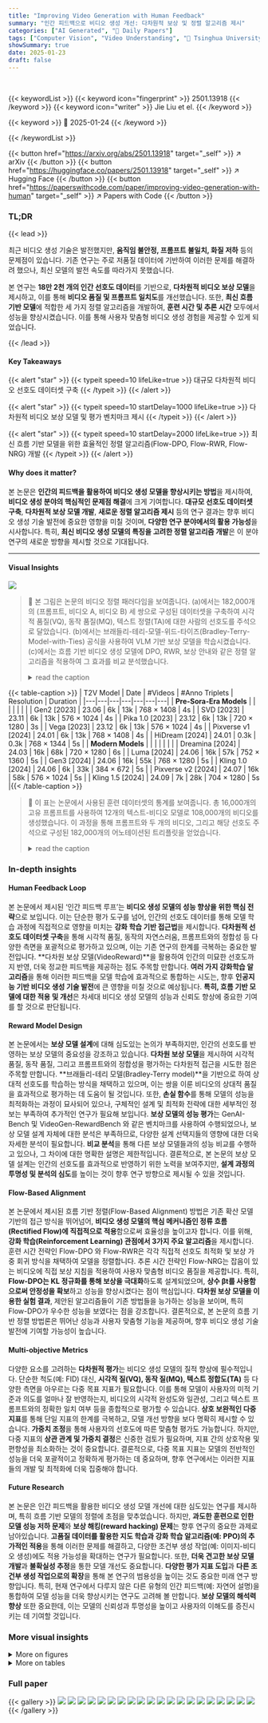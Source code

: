 ```yaml
---
title: "Improving Video Generation with Human Feedback"
summary: "인간 피드백으로 비디오 생성 개선: 다차원적 보상 및 정렬 알고리즘 제시"
categories: ["AI Generated", "🤗 Daily Papers"]
tags: ["Computer Vision", "Video Understanding", "🏢 Tsinghua University",]
showSummary: true
date: 2025-01-23
draft: false
---
```


<br>

{{< keywordList >}}
{{< keyword icon="fingerprint" >}} 2501.13918 {{< /keyword >}}
{{< keyword icon="writer" >}} Jie Liu et el. {{< /keyword >}}
 
{{< keyword >}} 🤗 2025-01-24 {{< /keyword >}}
 
{{< /keywordList >}}

{{< button href="https://arxiv.org/abs/2501.13918" target="_self" >}}
↗ arXiv
{{< /button >}}
{{< button href="https://huggingface.co/papers/2501.13918" target="_self" >}}
↗ Hugging Face
{{< /button >}}
{{< button href="https://paperswithcode.com/paper/improving-video-generation-with-human" target="_self" >}}
↗ Papers with Code
{{< /button >}}




### TL;DR


{{< lead >}}

최근 비디오 생성 기술은 발전했지만, **움직임 불안정, 프롬프트 불일치, 화질 저하** 등의 문제점이 있습니다. 기존 연구는 주로 저품질 데이터에 기반하여 이러한 문제를 해결하려 했으나, 최신 모델의 발전 속도를 따라가지 못했습니다. 

본 연구는 **18만 2천 개의 인간 선호도 데이터**를 기반으로, **다차원적 비디오 보상 모델**을 제시하고, 이를 통해 **비디오 품질 및 프롬프트 일치도**를 개선했습니다. 또한, **최신 흐름 기반 모델**에 적합한 세 가지 정렬 알고리즘을 개발하여, **훈련 시간 및 추론 시간** 모두에서 성능을 향상시켰습니다. 이를 통해 사용자 맞춤형 비디오 생성 경험을 제공할 수 있게 되었습니다.

{{< /lead >}}


#### Key Takeaways

{{< alert "star" >}}
{{< typeit speed=10 lifeLike=true >}} 대규모 다차원적 비디오 선호도 데이터셋 구축 {{< /typeit >}}
{{< /alert >}}

{{< alert "star" >}}
{{< typeit speed=10 startDelay=1000 lifeLike=true >}} 다차원적 비디오 보상 모델 및 평가 벤치마크 제시 {{< /typeit >}}
{{< /alert >}}

{{< alert "star" >}}
{{< typeit speed=10 startDelay=2000 lifeLike=true >}} 최신 흐름 기반 모델을 위한 효율적인 정렬 알고리즘(Flow-DPO, Flow-RWR, Flow-NRG) 개발 {{< /typeit >}}
{{< /alert >}}

#### Why does it matter?
본 논문은 **인간의 피드백을 활용하여 비디오 생성 모델을 향상시키는 방법**을 제시하여, **비디오 생성 분야의 핵심적인 문제점 해결**에 크게 기여합니다.  **대규모 선호도 데이터셋 구축**, **다차원적 보상 모델 개발**, **새로운 정렬 알고리즘 제시** 등의 연구 결과는 향후 비디오 생성 기술 발전에 중요한 영향을 미칠 것이며, **다양한 연구 분야에서의 활용 가능성**을 시사합니다.  특히, **최신 비디오 생성 모델의 특징을 고려한 정렬 알고리즘 개발**은 이 분야 연구의 새로운 방향을 제시할 것으로 기대됩니다.

------
#### Visual Insights



![](https://arxiv.org/html/2501.13918/x1.png)

> 🔼 본 그림은 논문의 비디오 정렬 패러다임을 보여줍니다. (a)에서는 182,000개의 (프롬프트, 비디오 A, 비디오 B) 세 쌍으로 구성된 데이터셋을 구축하여 시각적 품질(VQ), 동작 품질(MQ), 텍스트 정렬(TA)에 대한 사람의 선호도를 주석으로 달았습니다. (b)에서는 브래들리-테리-모델-위드-타이즈(Bradley-Terry-Model-with-Ties) 공식을 사용하여 VLM 기반 보상 모델을 학습시켰습니다. (c)에서는 흐름 기반 비디오 생성 모델에 DPO, RWR, 보상 안내와 같은 정렬 알고리즘을 적용하여 그 효과를 비교 분석했습니다.
> <details>
> <summary>read the caption</summary>
> Figure 1: Overview of Our Video Alignment Paradigm. (a) Human Preference Annotation (Sec. 3.1). We construct a dataset of 182k (prompt, video A, video B) triplets, collecting preference annotations on Visual Quality (VQ), Motion Quality (MQ), and Text Alignment (TA) from human evaluators. (b) Reward Mode Training (Sec. 3.2). We train a VLM-based reward model using the Bradley-Terry-Model-with-Ties formulation. (c) Video Alignment (Sec. 4). We adapt alignment techniques — DPO, RWR, and reward guidance — to flow-based video generation models and provide a comprehensive comparison of their effectiveness.
> </details>





{{< table-caption >}}
| T2V Model | Date | #Videos | #Anno Triplets | Resolution | Duration |
|---|---|---|---|---|---|---|
| **Pre-Sora-Era Models** |  |  |  |  |  |  |
| Gen2 [2023] | 23.06 | 6k | 13k | 768 × 1408 | 4s |
| SVD [2023] | 23.11 | 6k | 13k | 576 × 1024 | 4s |
| Pika 1.0 [2023] | 23.12 | 6k | 13k | 720 × 1280 | 3s |
| Vega [2023] | 23.12 | 6k | 13k | 576 × 1024 | 4s |
| Pixverse v1 [2024] | 24.01 | 6k | 13k | 768 × 1408 | 4s |
| HiDream [2024] | 24.01 | 0.3k | 0.3k | 768 × 1344 | 5s |
| **Modern Models** |  |  |  |  |  |  |
| Dreamina [2024] | 24.03 | 16k | 68k | 720 × 1280 | 6s |
| Luma [2024] | 24.06 | 16k | 57k | 752 × 1360 | 5s |
| Gen3 [2024] | 24.06 | 16k | 55k | 768 × 1280 | 5s |
| Kling 1.0 [2024] | 24.06 | 6k | 33k | 384 × 672 | 5s |
| Pixverse v2 [2024] | 24.07 | 16k | 58k | 576 × 1024 | 5s |
| Kling 1.5 [2024] | 24.09 | 7k | 28k | 704 × 1280 | 5s |{{< /table-caption >}}

> 🔼 이 표는 논문에서 사용된 훈련 데이터셋의 통계를 보여줍니다. 총 16,000개의 고유 프롬프트를 사용하여 12개의 텍스트-비디오 모델로 108,000개의 비디오를 생성했습니다. 이 과정을 통해 프롬프트와 두 개의 비디오, 그리고 해당 선호도 주석으로 구성된 182,000개의 어노테이션된 트리플릿을 얻었습니다.
> <details>
> <summary>read the caption</summary>
> Table 1: Statistics of the collected training dataset. We utilized 12 text-to-video models to generate a total of 108k videos from 16k unique prompts. This process ultimately resulted in 182k annotated triplets, each consisting of a prompt paired with two videos and corresponding preference annotations.
> </details>





### In-depth insights


#### Human Feedback Loop
본 논문에서 제시된 ‘인간 피드백 루프’는 **비디오 생성 모델의 성능 향상을 위한 핵심 전략**으로 보입니다.  이는 단순한 평가 도구를 넘어, 인간의 선호도 데이터를 통해 모델 학습 과정에 직접적으로 영향을 미치는 **강화 학습 기반 접근법**을 제시합니다.  **다차원적 선호도 데이터셋 구축**을 통해 시각적 품질, 동작의 자연스러움, 프롬프트와의 정합성 등 다양한 측면을 포괄적으로 평가하고 있으며, 이는 기존 연구의 한계를 극복하는 중요한 발전입니다.  **다차원 보상 모델(VideoReward)**을 활용하여 인간의 미묘한 선호도까지 반영, 더욱 정교한 피드백을 제공하는 점도 주목할 만합니다.  **여러 가지 강화학습 알고리즘**을 통해 이러한 피드백을 모델 학습에 효과적으로 통합하는 시도는, 향후 **인공지능 기반 비디오 생성 기술 발전**에 큰 영향을 미칠 것으로 예상됩니다.  **특히, 흐름 기반 모델에 대한 적용 및 개선**은 차세대 비디오 생성 모델의 성능과 신뢰도 향상에 중요한 기여를 할 것으로 판단됩니다.

#### Reward Model Design
본 논문에서는 **보상 모델 설계**에 대해 심도있는 논의가 부족하지만,  인간의 선호도를 반영하는 보상 모델의 중요성을 강조하고 있습니다.  **다차원 보상 모델**을 제시하여 시각적 품질, 동작 품질, 그리고 프롬프트와의 정합성을 평가하는 다차원적 접근을 시도한 점은 주목할 만합니다.  **브래들리-테리 모델(Bradley-Terry model)**을 기반으로 하여 상대적 선호도를 학습하는 방식을 채택하고 있으며, 이는 쌍을 이룬 비디오의 상대적 품질을 효과적으로 평가하는 데 도움이 될 것입니다.  또한, **손실 함수**를 통해 모델의 성능을 최적화하는 과정이 묘사되어 있으나, 구체적인 설계 및 최적화 전략에 대한 세부적인 정보는 부족하여 추가적인 연구가 필요해 보입니다.  **보상 모델의 성능 평가**는 GenAI-Bench 및 VideoGen-RewardBench 와 같은 벤치마크를 사용하여 수행되었으나, 보상 모델 설계 자체에 대한 분석은 부족하므로,  다양한 설계 선택지들의 영향에 대한 더욱 자세한 분석이 필요합니다.  **비교 분석**을 통해 다른 보상 모델들과의 성능 비교를 수행하고 있으나,  그 차이에 대한 명확한 설명은 제한적입니다.  결론적으로, 본 논문의 보상 모델 설계는 인간의 선호도를 효과적으로 반영하기 위한 노력을 보여주지만,  **설계 과정의 투명성 및 분석의 심도**를 높이는 것이 향후 연구 방향으로 제시될 수 있을 것입니다.

#### Flow-Based Alignment
본 논문에서 제시된 흐름 기반 정렬(Flow-Based Alignment) 방법은 기존 확산 모델 기반의 접근 방식을 뛰어넘어, **비디오 생성 모델의 핵심 메커니즘인 정류 흐름(Rectified Flow)에 직접적으로 적용**함으로써 효율성을 높이고자 합니다. 이를 위해, **강화 학습(Reinforcement Learning) 관점에서 3가지 주요 알고리즘**을 제시합니다. 훈련 시간 전략인 Flow-DPO 와 Flow-RWR은 각각 직접적 선호도 최적화 및 보상 가중 회귀 방식을 채택하여 모델을 정렬합니다. 추론 시간 전략인 Flow-NRG는 잡음이 있는 비디오에 직접 보상 지침을 적용하여 사용자 맞춤형 비디오 품질을 제공합니다. 특히, **Flow-DPO는 KL 정규화를 통해 보상을 극대화**하도록 설계되었으며, **상수 βt를 사용함으로써 안정성을 확보**하고 성능을 향상시켰다는 점이 핵심입니다.  **다차원 보상 모델을 이용한 실험 결과**, 제안된 알고리즘들이 기존 방법들을 능가하는 성능을 보이며, 특히 Flow-DPO가 우수한 성능을 보였다는 점을 강조합니다.  결론적으로, 본 논문의 흐름 기반 정렬 방법론은 뛰어난 성능과 사용자 맞춤형 기능을 제공하며, 향후 비디오 생성 기술 발전에 기여할 가능성이 높습니다.

#### Multi-objective Metrics
다양한 요소를 고려하는 **다차원적 평가**는 비디오 생성 모델의 질적 향상에 필수적입니다. 단순한 척도(예: FID) 대신, **시각적 질(VQ), 동작 질(MQ), 텍스트 정합도(TA)** 등 다양한 측면을 아우르는 다중 목표 지표가 필요합니다. 이를 통해 모델이 사용자의 미적 기준과 의도를 얼마나 잘 반영하는지, 비디오의 시각적 완성도와 일관성, 그리고 텍스트 프롬프트와의 정확한 일치 여부 등을 종합적으로 평가할 수 있습니다.  **상호 보완적인 다중 지표**를 통해 단일 지표의 한계를 극복하고, 모델 개선 방향을 보다 명확히 제시할 수 있습니다.  **가중치 조정**을 통해 사용자의 선호도에 따른 맞춤형 평가도 가능합니다. 하지만, 다중 지표의 **상관 관계 및 가중치 결정**은 신중한 검토가 필요하며, 지표 간의 상호작용 및 편향성을 최소화하는 것이 중요합니다.  결론적으로, 다중 목표 지표는 모델의 전반적인 성능을 더욱 포괄적이고 정확하게 평가하는 데 중요하며, 향후 연구에서는 이러한 지표들의 개발 및 최적화에 더욱 집중해야 합니다.

#### Future Research
본 논문은 인간 피드백을 활용한 비디오 생성 모델 개선에 대한 심도있는 연구를 제시하며, 특히 흐름 기반 모델의 정렬에 초점을 맞추었습니다.  하지만, **과도한 훈련으로 인한 모델 성능 저하 문제**와 **보상 해킹(reward hacking) 문제**는 향후 연구의 중요한 과제로 남아있습니다.  **고품질 데이터를 활용한 지도 학습과 강화 학습 알고리즘(예: PPO)의 추가적인 적용**을 통해 이러한 문제를 해결하고, 다양한 조건부 생성 작업(예: 이미지-비디오 생성)에도 적용 가능성을 확대하는 연구가 필요합니다. 또한, **더욱 견고한 보상 모델 개발**과 **불확실성 추정**을 통한 모델 개선도 중요합니다.  **다양한 평가 지표 도입**과 **다른 조건부 생성 작업으로의 확장**을 통해 본 연구의 범용성을 높이는 것도 중요한 미래 연구 방향입니다. 특히, 현재 연구에서 다루지 않은 다른 유형의 인간 피드백(예: 자연어 설명)을 통합하여 모델 성능을 더욱 향상시키는 연구도 고려해 볼 만합니다.  **보상 모델의 해석력 향상** 또한 중요한데, 이는 모델의 신뢰성과 투명성을 높이고 사용자의 이해도를 증진시키는 데 기여할 것입니다.


### More visual insights

<details>
<summary>More on figures
</summary>


![](https://arxiv.org/html/2501.13918/x2.png)

> 🔼 그림 2는 논문의 훈련 데이터 통계를 보여줍니다.  (a)는 프롬프트의 카테고리 분포를, (b)는 프롬프트 내 단어들의 워드 클라우드를, (c)는 프롬프트 길이 분포를, (d)는 비디오의 해상도와 지속 시간 분포를, (e)는 사람의 선호도 분포를 나타냅니다.  총 12개의 텍스트-비디오 생성 모델에서 생성된 108,000개 이상의 비디오와 182,000개 이상의 어노테이션이 포함되어 있습니다. 이 그림은 데이터셋의 다양성과 규모를 보여주어, 모델 훈련 및 평가에 사용된 데이터의 특성을 이해하는 데 도움이 됩니다.
> <details>
> <summary>read the caption</summary>
> Figure 2: Statistics of our training data.
> </details>



![](https://arxiv.org/html/2501.13918/x3.png)

> 🔼 이 그림은 Bradley-Terry(BT) 모델과 회귀 모델의 정확도를 훈련 데이터 비율에 따라 비교한 그래프입니다. 로그 스케일로 표현된 훈련 데이터 비율에 따른 두 모델의 정확도 변화를 보여주며, BT 모델이 회귀 모델보다 높은 정확도를 보이는 것을 알 수 있습니다. 데이터셋 크기가 증가함에 따라 두 모델의 정확도는 모두 향상되지만, BT 모델이 지속적으로 더 높은 정확도를 유지합니다. 이는 쌍방 비교(pairwise comparison) 방식의 BT 모델이 데이터셋 크기가 작을 때 상대적인 차이를 더 효과적으로 포착하기 때문으로 해석할 수 있습니다. 데이터셋이 커질수록 두 모델의 성능 차이는 줄어듭니다.
> <details>
> <summary>read the caption</summary>
> Figure 3: Accuracy comparison between the BT and regression reward models across varying training data fractions (log scale).
> </details>



![](https://arxiv.org/html/2501.13918/x4.png)

> 🔼 이 그림은 Bradley-Terry(BT) 모델과 Bradley-Terry-With-Tied(BTT) 모델의 차이점을 보여줍니다. BT 모델은 선택/거부 쌍을 효과적으로 처리하지만, 동점 쌍을 정확하게 구별하는 데 어려움을 겪습니다. 반면에 BTT 모델은 동점 쌍을 더 정확하게 구별하여 선택/거부 쌍과 동점 쌍을 더 잘 구분하는 일반화된 결정 경계를 학습합니다. 이는 BTT 모델이 동점을 명시적으로 모델링함으로써 가능해졌습니다.
> <details>
> <summary>read the caption</summary>
> Figure 4: Visualization of the Δ⁢rΔ𝑟\Delta rroman_Δ italic_r distribution for the BT reward model (Left) and the BTT reward model (Right). The BTT model effectively distinguishes tie pairs from chosen/rejected pairs.
> </details>



![](https://arxiv.org/html/2501.13918/x5.png)

> 🔼 그림 5는 원래 사전 훈련된 모델과 Flow-DPO 정렬 모델이 생성한 비디오를 시각적으로 비교한 것입니다.  각각의 비디오는 동일한 프롬프트를 사용하여 생성되었으며,  두 모델의 결과를 나란히 배치하여 시각적 차이를 명확하게 보여줍니다.  Flow-DPO 정렬 모델을 통해 비디오의 시각적 품질과 텍스트와의 정렬도가 얼마나 향상되었는지 확인할 수 있습니다.  이 그림은 논문에서 제시하는 Flow-DPO 알고리즘의 효과를 시각적으로 보여주는 중요한 근거 자료입니다.
> <details>
> <summary>read the caption</summary>
> Figure 5: Visual comparison of videos generated by the original pretrained model and the Flow-DPO aligned model.
> </details>



![](https://arxiv.org/html/2501.13918/x6.png)

> 🔼 그림 6은 VideoGen-Eval 데이터셋의 400개 프롬프트를 사용하여 사전 훈련된 모델과 Flow-DPO를 적용한 모델의 비디오 생성 성능을 사람이 평가한 결과를 보여줍니다.  세 가지 평가 기준(시각적 품질, 동작 품질, 텍스트 일치)에 대한 사전 훈련된 모델과 Flow-DPO 모델의 승률, 무승부 비율을 막대 그래프로 나타내어 각 모델의 강점과 약점을 비교 분석합니다. 이를 통해 Flow-DPO가 특히 텍스트 일치 측면에서 성능 향상을 이끌어냈는지 확인할 수 있습니다.
> <details>
> <summary>read the caption</summary>
> Figure 6: Human evaluation of Flow-DPO aligned model vs. pretrained model on VideoGen-Eval, which contains 400 prompts.
> </details>



![](https://arxiv.org/html/2501.13918/x7.png)

> 🔼 그림 7은 TA(Text Alignment)에 대한 Flow-DPO(Flow-based Direct Preference Optimization) 알고리즘에서 시간에 따라 변화하는 β값(βt)과 일정한 β값을 사용했을 때의 정확도를 비교한 그래프입니다. 다양한 설정에서 일정한 β값을 사용한 Flow-DPO가 시간에 따라 변하는 βt값을 사용한 Flow-DPO보다 성능이 꾸준히 우수하다는 것을 보여줍니다. 이는 시간에 따라 변하는 β값이 각기 다른 노이즈 수준에서 불균일한 학습을 야기할 수 있음을 시사합니다.
> <details>
> <summary>read the caption</summary>
> Figure 7: Accuracy of time-dependent βtsubscript𝛽𝑡\beta_{t}italic_β start_POSTSUBSCRIPT italic_t end_POSTSUBSCRIPT vs. constant β𝛽\betaitalic_β for TA: Flow-DPO with a constant β𝛽\betaitalic_β consistently outperforms the timestep-dependent β𝛽\betaitalic_β across various settings.
> </details>



![](https://arxiv.org/html/2501.13918/x8.png)

> 🔼 그림 8은 GenAI-Bench와 VideoGen-RewardBench 데이터셋에 포함된 비디오의 지속 시간과 해상도를 보여줍니다. GenAI-Bench는 주로 기존의 텍스트-비디오 생성 모델로 생성된 비디오를 포함하며, 비디오 길이가 짧고(2~2.5초) 해상도가 낮은(최대 320x512) 특징이 있습니다. 반면 VideoGen-RewardBench는 최신 모델로 생성된 비디오를 포함하며, 비디오 길이가 더 길고(4~6초) 해상도가 더 높습니다(최대 720x1280). 이는 최신 모델의 성능 향상을 반영합니다. 두 데이터셋 모두 다양한 해상도와 지속 시간의 비디오를 포함하고 있어, 비디오 생성 모델의 성능을 평가하는 데 유용하게 활용될 수 있습니다.
> <details>
> <summary>read the caption</summary>
> Figure 8: Video Duration and Resolution in GenAI-Bench and VideoGen-Reward Bench
> </details>



![](https://arxiv.org/html/2501.13918/x9.png)

> 🔼 그림 9는 다양한 기준 모델들과 두 가지 평가 벤치마크에 걸쳐 모델 적용 범위를 보여줍니다. VideoScore, VisionReward, GenAI-Bench는 주로 SoRA 이전 시대의 모델에 초점을 맞추는 반면, 본 논문의 훈련 세트와 VideoGen-RewardBench는 최첨단 T2V 모델에 집중하고 있습니다. 이 그림은 각 모델의 훈련 데이터셋과 평가 벤치마크에 사용된 T2V 모델의 시대적 흐름을 시각적으로 보여주어, 본 논문에서 제시하는 방법론의 맥락과 기여도를 명확히 이해하는 데 도움을 줍니다.
> <details>
> <summary>read the caption</summary>
> Figure 9: The model coverage across the training sets of different baselines and the two evaluation benchmarks. VideoScore, VisionReward, and GenAI-Bench primarily focus on pre-SoRA-era models, while our training set and VideoGen-RewardBench concentrate on state-of-the-art T2V models.
> </details>



![](https://arxiv.org/html/2501.13918/x10.png)

> 🔼 그림 10은 TA-Hard 프롬프트에 대한 Flow-DPO의 성능을 사람이 평가한 결과를 보여줍니다.  TA-Hard 프롬프트는 텍스트 정렬이 어려운 복잡한 시나리오를 포함하고 있습니다. 이 그래프는 Flow-DPO를 사용하여 생성된 비디오와 기존 모델의 비디오를 비교하여 각각의 비디오 품질, 움직임 품질, 텍스트 정렬에 대한 사용자 선호도를 나타냅니다.  세 개의 범주에서 Flow-DPO가 기존 모델보다 얼마나 더 나은 성능을 보이는지 확인할 수 있습니다.
> <details>
> <summary>read the caption</summary>
> Figure 10: Human evaluation of Flow-DPO on TA-Hard prompt.
> </details>



</details>




<details>
<summary>More on tables
</summary>


{{< table-caption >}}
| Method | GenAI-Bench |  | VideoGen-RewardBench |  |  |  |  |  |  |  | 
|---|---|---|---|---|---|---|---|---|---|---|---| 
|  | Overall Accuracy |  | Overall Accuracy | VQ Accuracy |  | MQ Accuracy |  | TA Accuracy |  |  | 
|  | w/ Ties | w/o Ties | w/ Ties | w/o Ties | w/ Ties | w/o Ties | w/ Ties | w/o Ties | w/ Ties | w/o Ties | 
| Random | 33.67 | 49.84 | 41.86 | 50.30 | 47.42 | 49.86 | 59.07 | 49.64 | 37.25 | 50.40 | 
| VideoScore (He et al., 2024) | 49.03 | 71.69 | 41.80 | 50.22 | 47.41 | 47.72 | 59.05 | 51.09 | 37.24 | 50.34 | 
| LiFT* (Wang et al., 2024b) | 37.06 | 58.39 | 39.08 | 57.26 | 47.53 | 55.97 | 59.04 | 54.91 | 33.79 | 55.43 | 
| VisionRewrd (Xu et al., 2024a) | 51.56 | 72.41 | 56.77 | 67.59 | 47.43 | 59.03 | 59.03 | 60.98 | 46.56 | 61.15 | 
| Ours | 49.41 | 72.89 | 61.26 | 73.59 | 59.68 | 75.66 | 66.03 | 74.70 | 53.80 | 72.20 | {{< /table-caption >}}
> 🔼 표 2는 GenAI-Bench와 VideoGen-Eval 두 데이터셋에서 다양한 방법들의 선호도 정확도를 비교 분석한 결과를 보여줍니다.  'w/ Ties'는 동점을 포함하여 정확도를 계산한 결과이고, 'w/o Ties'는 동점을 제외하고 계산한 결과입니다. LiFT 방법의 경우, 모델이 생성한 동점 예측값이 많아 무작위로 선택/거부로 변환(0.5 확률)하여 정확도를 계산했습니다.  표에서 가장 높은 정확도를 기록한 방법은 굵게 표시되어 있습니다.  GenAI-Bench는 이전(pre-Sora) 시대의 비디오 생성 모델에 초점을 맞추고 VideoGen-Eval은 최신 모델 성능 평가에 초점을 맞춘 점을 참고해야 합니다.
> <details>
> <summary>read the caption</summary>
> Table 2: Preference accuracy on GenAI-Bench and VideoGen-Eval. w/ Ties indicates that accuracy is calculated with ties included (Deutsch et al., 2023), and w/o Ties excludes tied pairs when calculating accuracy. * denotes that for LiFT, ties prediction are randomly converted to chosen/rejected with a 0.5 probability due to a large number of ties produced by the model. Bold: best performance.
> </details>

{{< table-caption >}}
| Variants | RM Type | Separate Tokens | GenAI-Bench Overall Accuracy w/ Ties | GenAI-Bench Overall Accuracy w/o Ties | VideoGen-RewardBench Overall Accuracy w/ Ties | VideoGen-RewardBench Overall Accuracy w/o Ties | VideoGen-RewardBench VQ Accuracy w/ Ties | VideoGen-RewardBench VQ Accuracy w/o Ties | VideoGen-RewardBench MQ Accuracy w/ Ties | VideoGen-RewardBench MQ Accuracy w/o Ties | VideoGen-RewardBench TA Accuracy w/ Ties | VideoGen-RewardBench TA Accuracy w/o Ties |
|---|---|---|---|---|---|---|---|---|---|---|---|---|
| I | Regression |  | 48.28 | 71.13 | 58.39 | 70.16 | 54.23 | 73.61 | 61.16 | 65.56 | 52.60 | 70.95 |
| II | BT |  | 47.74 | 71.21 | 61.22 | 72.58 | 52.33 | 77.10 | 59.43 | 73.50 | 53.06 | 71.62 |
| III | BTT |  | 48.27 | 70.89 | 61.50 | 73.39 | 60.52 | 76.31 | 64.64 | 72.40 | 53.55 | 72.12 |
| IV | BTT | ✓ | 49.41 | 72.89 | 61.26 | 73.59 | 59.68 | 75.66 | 66.03 | 74.70 | 53.80 | 72.20 |{{< /table-caption >}}
> 🔼 이 표는 비디오 보상 모델의 성능에 대한 ablation study 결과를 보여줍니다.  구체적으로, 보상 모델 유형(회귀, Bradley-Terry, Bradley-Terry-With-Ties), 토큰 분리 사용 여부, 그리고 데이터 증강의 영향을 분석합니다.  각 실험 조건에서 GenAI-Bench 및 VideoGen-RewardBench 두 가지 벤치마크에 대한 전체 정확도와 VQ, MQ, TA 세 가지 차원별 정확도를 제시하며, 가장 좋은 성능을 보이는 결과를 굵게 표시합니다. 이를 통해 다차원 비디오 보상 모델의 설계 선택에 따른 성능 변화를 정량적으로 분석하여 최적의 모델 구성을 도출하는 데 도움이 됩니다.
> <details>
> <summary>read the caption</summary>
> Table 3: Ablation study on reward model type, seprate tokens and data augmentation. Bold: Best Performance.
> </details>

{{< table-caption >}}
| Method | VBench |  |  |  |  |  | VideoGen-Eval |  |  | TA-Hard |  |  |
|---|---|---|---|---|---|---|---|---|---|---|---|---|
|  | Total | Quality | Sementic | VQ | MQ | TA | VQ | MQ | TA | VQ | MQ | TA |
|---|---|---|---|---|---|---|---|---|---|---|---|---|
| Pretrained | 83.19 | **84.37** | 78.46 | 50.0 | 50.0 | 50.0 | 50.0 | 50.0 | 50.0 | 50.0 | 50.0 | 50.0 |
| SFT | 82.31 | 83.13 | 79.04 | 51.28 | 65.21 | 52.84 | 61.27 | 76.13 | 46.35 | 57.75 | 76.06 | 57.75 |
| Flow-RWR | 82.27 | 83.19 | 78.59 | 51.55 | 63.9 | 53.43 | 59.05 | 69.7 | 48.35 | 61.97 | 78.87 | 55.71 |
| Flow-DPO (<math alttext="\beta_{t}=\beta(1-t)^{2}" class="ltx_Math" display="inline" id="S5.T4.5.1.1.1.m1.1"><semantics id="S5.T4.5.1.1.1.m1.1a"><mrow id="S5.T4.5.1.1.1.m1.1.1" xref="S5.T4.5.1.1.1.m1.1.1.cmml"><msub id="S5.T4.5.1.1.1.m1.1.1.3" xref="S5.T4.5.1.1.1.m1.1.1.3.cmml"><mi id="S5.T4.5.1.1.1.m1.1.1.3.2" xref="S5.T4.5.1.1.1.m1.1.1.3.2.cmml">β</mi><mi id="S5.T4.5.1.1.1.m1.1.1.3.3" xref="S5.T4.5.1.1.1.m1.1.1.3.3.cmml">t</mi></msub><mo id="S5.T4.5.1.1.1.m1.1.1.2" xref="S5.T4.5.1.1.1.m1.1.1.2.cmml">=</mo><mrow id="S5.T4.5.1.1.1.m1.1.1.1" xref="S5.T4.5.1.1.1.m1.1.1.1.cmml"><mi id="S5.T4.5.1.1.1.m1.1.1.1.3" xref="S5.T4.5.1.1.1.m1.1.1.1.3.cmml">β</mi><mo id="S5.T4.5.1.1.1.m1.1.1.1.2" xref="S5.T4.5.1.1.1.m1.1.1.1.2.cmml">⁢</mo><msup id="S5.T4.5.1.1.1.m1.1.1.1.1" xref="S5.T4.5.1.1.1.m1.1.1.1.1.cmml"><mrow id="S5.T4.5.1.1.1.m1.1.1.1.1.1.1" xref="S5.T4.5.1.1.1.m1.1.1.1.1.1.1.1.cmml"><mo id="S5.T4.5.1.1.1.m1.1.1.1.1.1.1.2" stretchy="false" xref="S5.T4.5.1.1.1.m1.1.1.1.1.1.1.1.cmml">(</mo><mrow id="S5.T4.5.1.1.1.m1.1.1.1.1.1.1.1" xref="S5.T4.5.1.1.1.m1.1.1.1.1.1.1.1.cmml"><mn id="S5.T4.5.1.1.1.m1.1.1.1.1.1.1.1.2" xref="S5.T4.5.1.1.1.m1.1.1.1.1.1.1.1.2.cmml">1</mn><mo id="S5.T4.5.1.1.1.m1.1.1.1.1.1.1.1.1" xref="S5.T4.5.1.1.1.m1.1.1.1.1.1.1.1.1.cmml">-</mo><mi id="S5.T4.5.1.1.1.m1.1.1.1.1.1.1.1.3" xref="S5.T4.5.1.1.1.m1.1.1.1.1.1.1.1.3.cmml">t</mi></mrow><mo id="S5.T4.5.1.1.1.m1.1.1.1.1.1.1.3" stretchy="false" xref="S5.T4.5.1.1.1.m1.1.1.1.1.1.1.1.cmml">)</mo></mrow><mn id="S5.T4.5.1.1.1.m1.1.1.1.1.3" xref="S5.T4.5.1.1.1.m1.1.1.1.1.3.cmml">2</mn></msup></mrow></mrow><annotation-xml encoding="MathML-Content" id="S5.T4.5.1.1.1.m1.1b"><apply id="S5.T4.5.1.1.1.m1.1.1.cmml" xref="S5.T4.5.1.1.1.m1.1.1"><eq id="S5.T4.5.1.1.1.m1.1.1.2.cmml" xref="S5.T4.5.1.1.1.m1.1.1.2"></eq><apply id="S5.T4.5.1.1.1.m1.1.1.3.cmml" xref="S5.T4.5.1.1.1.m1.1.1.3"><csymbol cd="ambiguous" id="S5.T4.5.1.1.1.m1.1.1.3.1.cmml" xref="S5.T4.5.1.1.1.m1.1.1.3"><msub /></csymbol><ci id="S5.T4.5.1.1.1.m1.1.1.3.2.cmml" xref="S5.T4.5.1.1.1.m1.1.1.3.2">𝛽</ci><ci id="S5.T4.5.1.1.1.m1.1.1.3.3.cmml" xref="S5.T4.5.1.1.1.m1.1.1.3.3">𝑡</ci></apply><apply id="S5.T4.5.1.1.1.m1.1.1.1.cmml" xref="S5.T4.5.1.1.1.m1.1.1.1"><times id="S5.T4.5.1.1.1.m1.1.1.1.2.cmml" xref="S5.T4.5.1.1.1.m1.1.1.1.2"></times><ci id="S5.T4.5.1.1.1.m1.1.1.1.3.cmml" xref="S5.T4.5.1.1.1.m1.1.1.1.3">𝛽</ci><apply id="S5.T4.5.1.1.1.m1.1.1.1.1.cmml" xref="S5.T4.5.1.1.1.m1.1.1.1.1"><csymbol cd="ambiguous" id="S5.T4.5.1.1.1.m1.1.1.1.1.2.cmml" xref="S5.T4.5.1.1.1.m1.1.1.1.1"><msup /></csymbol><apply id="S5.T4.5.1.1.1.m1.1.1.1.1.1.1.1.cmml" xref="S5.T4.5.1.1.1.m1.1.1.1.1.1.1"><minus id="S5.T4.5.1.1.1.m1.1.1.1.1.1.1.1.1.cmml" xref="S5.T4.5.1.1.1.m1.1.1.1.1.1.1.1.1"></minus><cn id="S5.T4.5.1.1.1.m1.1.1.1.1.1.1.1.2.cmml" type="integer" xref="S5.T4.5.1.1.1.m1.1.1.1.1.1.1.1.2">1</cn><ci id="S5.T4.5.1.1.1.m1.1.1.1.1.1.1.1.3.cmml" xref="S5.T4.5.1.1.1.m1.1.1.1.1.1.1.1.3">𝑡</ci></apply><cn id="S5.T4.5.1.1.1.m1.1.1.1.1.3.cmml" type="integer" xref="S5.T4.5.1.1.1.m1.1.1.1.1.3">2</cn></apply></apply></apply></annotation-xml><annotation encoding="application/x-tex" id="S5.T4.5.1.1.1.m1.1c">\beta_{t}=\beta(1-t)^{2}</annotation><annotation encoding="application/x-llamapun" id="S5.T4.5.1.1.1.m1.1d">italic_β start_POSTSUBSCRIPT italic_t end_POSTSUBSCRIPT = italic_β ( 1 - italic_t ) start_POSTSUPERSCRIPT 2 end_POSTSUPERSCRIPT</annotation></semantics></math>) | 80.90 | 81.52 | 78.42 | 87.78 | **82.36** | 51.02 | 88.44 | **91.23** | 28.14 | **84.29** | **83.10** | 38.03 |
| Flow-DPO | **83.41** | 84.19 | **80.26** | **93.42** | 69.08 | **75.43** | **90.95** | 81.01 | **68.26** | 77.46 | 71.43 | **73.24** |{{< /table-caption >}}
> 🔼 표 4는 VQ, MQ, TA 세 가지 측면에 대해 1:1:1 비율로 다차원 정렬을 수행한 결과를 보여줍니다.  시간에 따라 변화하는 베타(β) 값을 사용한 Flow-DPO는 VQ와 MQ에서 높은 보상 승률을 달성하지만, 상당한 보상 해킹 문제를 보입니다. 반면, 일정한 베타(β) 값을 사용한 Flow-DPO는 보상 해킹 없이 VQ, MQ, TA 세 가지 측면 모두에서 높은 점수를 달성합니다.  즉, 시간에 따라 변하는 β는 성능 향상에 도움이 되지만, 보상 해킹이라는 부작용을 발생시키는 반면, 일정한 β는 보상 해킹 없이도 우수한 성능을 보임을 알 수 있습니다.
> <details>
> <summary>read the caption</summary>
> Table 4: Multi-dimensional alignment with VQ:MQ:TA = 1:1:1. Bold: Best performance. Although Flow-DPO with a timestep-dependent β𝛽\betaitalic_β achieves high VQ and MQ reward win rates, it exhibits significant reward hacking. In contrast, Flow-DPO with a constant β𝛽\betaitalic_β achieves high VQ, MQ, and TA scores while avoiding reward hacking.
> </details>

{{< table-caption >}}
| Method | VBench Total | VBench Quality | VBench Semantic | VBench TA | VideoGen-Eval TA | TA-Hard TA |
|---|---|---|---|---|---|---|
| Pretrained | 83.19 | **84.37** | 78.46 | 50.00 | 50.00 | 50.00 |
| SFT | 82.71 | 83.48 | 79.62 | 52.88 | 53.81 | 64.79 |
| Flow-RWR | 82.40 | 83.36 | 78.58 | 59.66 | 49.50 | 66.20 |
| Flow-DPO (<math alttext="\beta_{t}=\beta(1-t)^{2}" class="ltx_Math" display="inline">\beta_{t}=\beta(1-t)^{2}</math>) | 82.35 | 83.00 | 79.75 | 63.67 | 55.95 | 71.83 |
| Flow-DPO | **83.38** | 84.28 | **79.80** | **69.09** | **65.49** | **84.51** |{{< /table-caption >}}
> 🔼 표 5는 텍스트 정렬(TA)에 대한 단일 차원 정렬 결과를 보여줍니다.  굵은 글씨는 가장 좋은 성능을 나타냅니다.  일정한 β를 사용한 Flow-DPO가 보상 해킹 없이 최고의 성능을 달성한 가장 효과적인 방법임을 보여줍니다. 이 표는 다양한 방법(SFT, Flow-RWR, 시간에 따른 β를 사용한 Flow-DPO, 일정한 β를 사용한 Flow-DPO)을 사용하여 텍스트 정렬(TA)에 대한 비디오 생성 모델의 정렬 성능을 비교 분석한 결과를 제시합니다. 각 방법의 전반적인 품질, 의미론적 일관성 및 TA 점수를 비교하여 보상 해킹(reward hacking) 문제 발생 여부를 확인합니다.
> <details>
> <summary>read the caption</summary>
> Table 5: Single-dimensional alignment with TA. Bold: Best performance. Flow-DPO with a constant β𝛽\betaitalic_β is the most effective method, achieving best performance without reward hacking.
> </details>

{{< table-caption >}}
| VQ:MQ:TA | VQ | MQ | TA |
|---|---|---|---|
| 0:0:1 | 60.56 | 46.48 | 70.42 |
| 0.1:0.1:0.8 | 66.50 | 63.73 | 60.86 |
| 0.1:0.1:0.6 | 68.94 | 67.59 | 53.28 |
| 0.5:0.5:0 | 86.43 | 93.23 | 26.65 |{{< /table-caption >}}
> 🔼 표 6은 VideoGen-Eval 프롬프트에서 다차원 보상을 사용한 보상 안내에 대한 결과를 보여줍니다. 가중 보상 안내는 사용자가 추론 중에 여러 정렬 목표에 임의의 가중치를 적용하여 개인 맞춤형 사용자 요구 사항을 충족할 수 있도록 합니다.  다시 말해, 사용자는 비주얼 품질(VQ), 모션 품질(MQ), 텍스트 정렬(TA) 세 가지 측면 중 어떤 측면에 더 중점을 둘지 가중치를 조절하여 생성된 비디오의 품질을 자신에게 맞춰 조정할 수 있다는 것을 의미합니다.
> <details>
> <summary>read the caption</summary>
> Table 6: Reward guidance using multi-dimensional rewards on VideoGen-Eval prompts. The weighted reward guidence allows users to apply arbitrary weightings to multiple alignment objectives during inference to meet personalized user requirements.
> </details>

{{< table-caption >}}
|       | VQ   | MQ   | TA   |
| :---- | :---- | :---- | :---- |
| VDM w/o noise | 37.1 | 38.6 | 52.9 |
| VDM w/ noise  | 66.2 | 74.6 | 32.4 |{{< /table-caption >}}
> 🔼 표 7은 TA-Hard 프롬프트에 대해 MQ 보상만을 사용한 보상 안내에 대한 결과를 보여줍니다. 잡음이 포함된 잠재 변수로 훈련된 보상 모델은 생성을 효과적으로 안내하지만, 정제된 잠재 변수로 훈련된 모델은 잡음이 포함된 잠재 변수에 대해 의미 있는 기울기 안내를 제공하지 못합니다.
> <details>
> <summary>read the caption</summary>
> Table 7: Reward guidance using only MQ rewards on TA-Hard. The reward model trained with noised latents guides the generation effectively, while the model trained on cleaned latents fails to provide meaningful gradient guidance for noised latents.
> </details>

{{< table-caption >}}
| Evaluation Dimension | Key Points Summary |
|---|---| 
| Visual Quality | - **Image Reasonableness**: The image should be objectively reasonable. <br> - **Clarity**: The image should be clear and visually sharp. <br> - **Detail Richness**: The level of intricacy in the generation of details. <br> - **Aesthetic Creativity**: The generated videos should be aesthetically pleasing. <br> - **Safety**: The generated video should not contain any disturbing or uncomfortable content. |
| Motion Quality | - **Dynamic Stability**: The continuity and stability between frames. <br> - **Dynamic Reasonableness**: The dynamic movement should align with natural physical laws. <br> - **Motion Aesthetic Quality**: The dynamic elements should be harmonious and not stiff. <br> - **Naturalness of Dynamic Fusion**: The edges should be clear during the dynamic process. <br> - **Motion Clarity**: The motion should be easy to identify. <br> - **Dynamic Degree**: The movement should be clear, avoiding still scenes. |
| Text Alignment | - **Subject Relevance**: Relevance to the described subject characteristics and subject details. <br> - **Dynamic Information Relevance**: Relevance to actions and postures as described in the text. <br> - **Environmental Relevance**: Relevance of the environment to the input text. <br> - **Style Relevance**: Relevance to the style descriptions, if exists. <br> - **Camera Movement Relevance**: Relevance to the camera descriptions, if exists. |{{< /table-caption >}}
> 🔼 이 표는 논문의 주석에 설명된 것처럼 각 평가 차원에 대해 어노테이션 지침에 요약된 주요 요점들을 보여줍니다.  더 자세히 설명하자면,  시각적 품질, 동작 품질, 그리고 텍스트 정합 세 가지 주요 차원에 대한 평가 기준을 세분화하여 각각에 대한 평가 항목들을 제시합니다. 예를 들어 시각적 품질에는 합리성, 선명도, 디테일 풍부함, 미적 창의성, 안전성 등의 하위 항목이 포함됩니다. 각 하위 항목에 대해 평가자가 고려해야 할 구체적인 내용들이 자세히 기술되어 있어서, 보다 정확하고 일관성 있는 어노테이션 작업을 유도합니다.  이를 통해 주관적인 판단을 최소화하고,  객관적인 평가를 가능하게 합니다.
> <details>
> <summary>read the caption</summary>
> Table 8: Key points summary outlined in annotation guidelines for each evaluation dimension.
> </details>

{{< table-caption >}}
| Dimensions | Description |
|---|---| 
| Image Reasonableness | The image should be objectively reasonable. |
| Clarity | The image should be clear and visually sharp. |
| Detail Richness | The level of intricacy in the generation of details. |
| Aesthetic Creativity | The generated videos should be aesthetically pleasing. |
| Safety | The generated video should not contain any disturbing or uncomfortable content. |{{< /table-caption >}}
> 🔼 표 9는 GenAI-Bench와 VideoGen-RewardBench의 비교를 보여줍니다. 두 벤치마크 모두 텍스트-비디오 생성 모델의 성능을 평가하기 위한 데이터셋이지만, GenAI-Bench는 Sora 이전의 구형 모델을 중심으로 구성된 반면, VideoGen-RewardBench는 Sora 이후 최신 모델을 중심으로 구성되어 있습니다. 따라서, GenAI-Bench는 더 짧은 비디오 길이(2~2.5초)와 낮은 해상도(주로 320x512)를 갖는 반면, VideoGen-RewardBench는 더 긴 비디오 길이(4~6초)와 높은 해상도(480x720~576x1024)를 갖습니다. 또한,  VideoGen-RewardBench는 최신 모델의 다양성을 더 잘 반영하며, 더 포괄적인 측면을 평가하기 위해 추가적인 차원의 평가(전체적인 품질)가 포함되어 있습니다. 이 표는 두 벤치마크의 주요 차이점과 각 벤치마크에 포함된 모델 수, 프롬프트 수, 비디오 수, 주석 수, 및 평가 차원 등을 비교하여 보여줍니다.
> <details>
> <summary>read the caption</summary>
> Table 9: Comparison between GenAI-Bench and VideoGen-RewardBench. Eariler Models indicates that pre-Sora-era T2V models, and Modern Models indicates that T2V models after Sora.
> </details>

{{< table-caption >}}
| Dimensions | Description |
|---|---| 
| **Dynamic Stability** | The continuity and stability between frames. |
| **Dynamic Reasonableness** | The dynamic movement should align with natural physical laws. |
| **Motion Aesthetic Quality** | The dynamic elements should be harmonious and not stiff. |
| **Naturalness of Dynamic Fusion** | The edges should be clear during the dynamic process. |
| **Motion Clarity** | The motion should be easy to identify. |
| **Dynamic Degree** | The movement should be clear, avoiding still scenes. |{{< /table-caption >}}
> 🔼 표 10은 논문의 비디오 정렬 알고리즘에 사용된 초매개변수를 보여줍니다.  여기에는 세 가지 주요 알고리즘인 SFT(Supervised Fine-Tuning), Flow-RWR(Reward Weighted Regression for Flow), Flow-DPO(Direct Preference Optimization for Flow)에 대한 초매개변수가 포함됩니다. 각 알고리즘에 대해 학습 전략, LoRA(Low-Rank Adaptation)의 하이퍼파라미터(알파, 드롭아웃, R), 최적화기, 학습률, 에포크 수, 배치 크기 등이 상세히 나열되어 있습니다. Flow-DPO의 경우 규제화 파라미터인 베타(β)값도 명시되어 있습니다.
> <details>
> <summary>read the caption</summary>
> Table 10: Hyperparameters for Alignment Algorithms
> </details>

{{< table-caption >}}
| Considering the **relevance** to the input text prompt description. |
|---|---| 
| - **Subject Relevance** Relevance to the described subject characteristics and subject details. | 
| - **Dynamic Information Relevance**: Relevance to actions and postures as described in the text. | 
| - **Environmental Relevance**: Relevance of the environment to the input text. | 
| - **Style Relevance**: Relevance to the style descriptions, if exists. | 
| - **Camera Movement Relevance**: Relevance to the camera descriptions, if exists. | {{< /table-caption >}}
> 🔼 표 11은 논문의 보상 모델링에 사용된 하이퍼파라미터들을 보여줍니다.  VLM(Vision-Language Model)과 VDM(Video Diffusion Model) 두 가지 모델에 대한 하이퍼파라미터 설정을 각각 보여주고 있습니다.  각 모델의 학습 전략, LoRA(Low-Rank Adaptation) 관련 설정(알파, 드롭아웃, R, 대상 모듈), 최적화 기법, 학습률, 에폭 수, 배치 크기, 보상 차원 등의 세부적인 설정 정보를 담고 있습니다.  이 표는 보상 모델의 학습 과정을 이해하는 데 중요한 역할을 합니다.
> <details>
> <summary>read the caption</summary>
> Table 11: Hyperparameters for reward modeling.
> </details>

</details>




### Full paper

{{< gallery >}}
<img src="paper_images/1.png" class="grid-w50 md:grid-w33 xl:grid-w25" />
<img src="paper_images/2.png" class="grid-w50 md:grid-w33 xl:grid-w25" />
<img src="paper_images/3.png" class="grid-w50 md:grid-w33 xl:grid-w25" />
<img src="paper_images/4.png" class="grid-w50 md:grid-w33 xl:grid-w25" />
<img src="paper_images/5.png" class="grid-w50 md:grid-w33 xl:grid-w25" />
<img src="paper_images/6.png" class="grid-w50 md:grid-w33 xl:grid-w25" />
<img src="paper_images/7.png" class="grid-w50 md:grid-w33 xl:grid-w25" />
<img src="paper_images/8.png" class="grid-w50 md:grid-w33 xl:grid-w25" />
<img src="paper_images/9.png" class="grid-w50 md:grid-w33 xl:grid-w25" />
<img src="paper_images/10.png" class="grid-w50 md:grid-w33 xl:grid-w25" />
<img src="paper_images/11.png" class="grid-w50 md:grid-w33 xl:grid-w25" />
<img src="paper_images/12.png" class="grid-w50 md:grid-w33 xl:grid-w25" />
<img src="paper_images/13.png" class="grid-w50 md:grid-w33 xl:grid-w25" />
<img src="paper_images/14.png" class="grid-w50 md:grid-w33 xl:grid-w25" />
<img src="paper_images/15.png" class="grid-w50 md:grid-w33 xl:grid-w25" />
<img src="paper_images/16.png" class="grid-w50 md:grid-w33 xl:grid-w25" />
<img src="paper_images/17.png" class="grid-w50 md:grid-w33 xl:grid-w25" />
<img src="paper_images/18.png" class="grid-w50 md:grid-w33 xl:grid-w25" />
<img src="paper_images/19.png" class="grid-w50 md:grid-w33 xl:grid-w25" />
<img src="paper_images/20.png" class="grid-w50 md:grid-w33 xl:grid-w25" />
{{< /gallery >}}